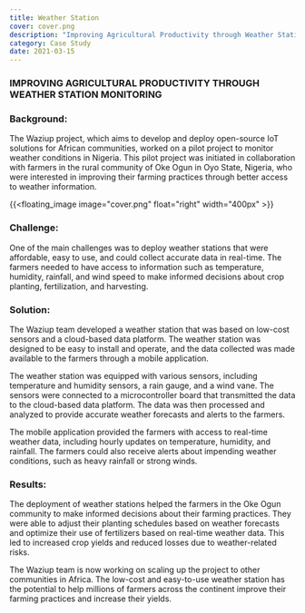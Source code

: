 ```yaml
---
title: Weather Station
cover: cover.png
description: "Improving Agricultural Productivity through Weather Station Monitoring: A Case Study by Waziup"
category: Case Study
date: 2021-03-15
---
```


### IMPROVING AGRICULTURAL PRODUCTIVITY THROUGH WEATHER STATION MONITORING

### Background:
The Waziup project, which aims to develop and deploy open-source IoT solutions for African communities, worked on a pilot project to monitor weather conditions in Nigeria. This pilot project was initiated in collaboration with farmers in the rural community of Oke Ogun in Oyo State, Nigeria, who were interested in improving their farming practices through better access to weather information.

{{<floating_image image="cover.png" float="right" width="400px" >}}

### Challenge:
One of the main challenges was to deploy weather stations that were affordable, easy to use, and could collect accurate data in real-time. The farmers needed to have access to information such as temperature, humidity, rainfall, and wind speed to make informed decisions about crop planting, fertilization, and harvesting.

### Solution:
The Waziup team developed a weather station that was based on low-cost sensors and a cloud-based data platform. The weather station was designed to be easy to install and operate, and the data collected was made available to the farmers through a mobile application.

The weather station was equipped with various sensors, including temperature and humidity sensors, a rain gauge, and a wind vane. The sensors were connected to a microcontroller board that transmitted the data to the cloud-based data platform. The data was then processed and analyzed to provide accurate weather forecasts and alerts to the farmers.

The mobile application provided the farmers with access to real-time weather data, including hourly updates on temperature, humidity, and rainfall. The farmers could also receive alerts about impending weather conditions, such as heavy rainfall or strong winds.

### Results:
The deployment of weather stations helped the farmers in the Oke Ogun community to make informed decisions about their farming practices. They were able to adjust their planting schedules based on weather forecasts and optimize their use of fertilizers based on real-time weather data. This led to increased crop yields and reduced losses due to weather-related risks.

The Waziup team is now working on scaling up the project to other communities in Africa. The low-cost and easy-to-use weather station has the potential to help millions of farmers across the continent improve their farming practices and increase their yields.